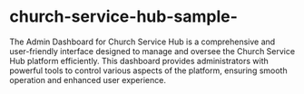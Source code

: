 # church-service-hub-sample-
The Admin Dashboard for Church Service Hub is a comprehensive and user-friendly interface designed to manage and oversee the Church Service Hub platform efficiently. This dashboard provides administrators with powerful tools to control various aspects of the platform, ensuring smooth operation and enhanced user experience.
